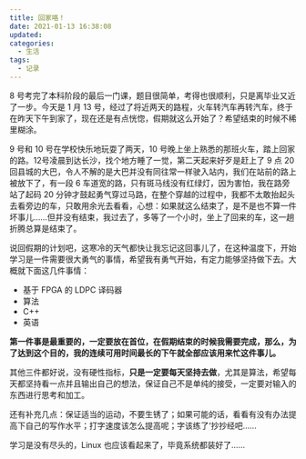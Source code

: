 ```yaml
---
title: 回家咯！
date: 2021-01-13 16:38:08
updated:
categories:
  - 生活
tags:
  - 记录
---
```


8 号考完了本科阶段的最后一门课，题目很简单，考得也很顺利，只是离毕业又近了一步。今天是 1 月 13 号，经过了将近两天的路程，火车转汽车再转汽车，终于在昨天下午到家了，现在还是有点恍惚，假期就这么开始了？希望结束的时候不稀里糊涂。

<!--more-->

9 号和 10 号在学校快乐地玩耍了两天，10 号晚上坐上熟悉的那班火车，踏上回家的路。12号凌晨到达长沙，找个地方睡了一觉，第二天起来好歹是赶上了 9 点 20 回县城的大巴，令人不解的是大巴并没有同往常一样驶入站内，我们在站前的路上被放下了，有一段 6 车道宽的路，只有斑马线没有红绿灯，因为害怕，我在路旁站了起码 20 分钟才鼓起勇气穿过马路，在整个穿越的过程中，我都不太敢抬起头去看旁边的车，只敢用余光去看看，心想：如果就这么结束了，是不是也不算一件坏事儿……但并没有结束，我过去了，多等了一个小时，坐上了回来的车，这一趟折腾总算是结束了。

说回假期的计划吧，这寒冷的天气都快让我忘记这回事儿了，在这种温度下，开始学习是一件需要很大勇气的事情，希望我有勇气开始，有定力能够坚持做下去。大概就下面这几件事情：

+ 基于 FPGA 的 LDPC 译码器
+ 算法
+ C++
+ 英语

**第一件事是最重要的，一定要放在首位，在假期结束的时候我需要完成，那么，为了达到这个目的，我的连续可用时间最长的下午就全部应该用来忙这件事儿。**

其他三件都好说，没有硬性指标，**只是一定要每天坚持去做**，尤其是算法，希望每天都坚持看一点并且输出自己的想法，保证自己不是单纯的接受，一定要对输入的东西进行思考和加工。

还有补充几点：保证适当的运动，不要生锈了；如果可能的话，看看有没有办法提高下自己的写作水平；打字速度该怎么提高呢；字该练了‘抄抄经吧……

学习是没有尽头的，Linux 也应该看起来了，毕竟系统都装好了……

